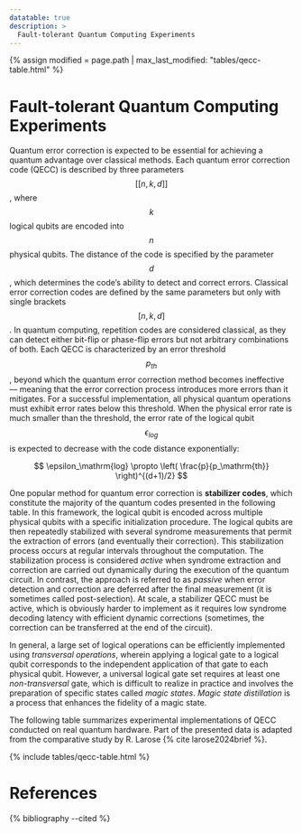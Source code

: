 ```yaml
---
datatable: true
description: >
  Fault-tolerant Quantum Computing Experiments
---
```

{% assign modified = page.path | max_last_modified: "tables/qecc-table.html" %}
# Fault-tolerant Quantum Computing Experiments

Quantum error correction is expected to be essential for achieving a quantum advantage over classical methods. Each quantum error correction code (QECC) is described by three parameters $$[[ n, k, d ]]$$, where $$k$$ logical qubits are encoded into $$n$$ physical qubits. The distance of the code is specified by the parameter $$d$$,  which determines the code’s ability to detect and correct errors. Classical error correction codes are defined by the same parameters but only with single brackets $$[ n, k, d ]$$. In quantum computing, repetition codes are considered classical, as they can detect either bit-flip or phase-flip errors but not arbitrary combinations of both.
Each QECC is characterized by an error threshold $$p_{th}$$, beyond which the quantum error correction method becomes ineffective — meaning that the error correction process introduces more errors than it mitigates. For a successful implementation, all physical quantum operations must exhibit error rates below this threshold. When the physical error rate is much smaller than the threshold, the error rate of the logical qubit $$\epsilon_{log}$$ is expected to decrease with the code distance exponentially:

$$ \epsilon_\mathrm{log} \propto \left( \frac{p}{p_\mathrm{th}} \right)^{(d+1)/2} $$

One popular method for quantum error correction is **stabilizer codes**, which constitute the majority of the quantum codes presented in the following table. In this framework, the logical qubit is encoded across multiple physical qubits with a specific initialization procedure. The logical qubits are then repeatedly stabilized with several syndrome measurements that permit the extraction of errors (and eventually their correction). This stabilization process occurs at regular intervals throughout the computation. The stabilization process is considered *active* when syndrome extraction and correction are carried out dynamically during the execution of the quantum circuit. In contrast, the approach is referred to as *passive* when error detection and correction are deferred after the final measurement (it is sometimes called post-selection). At scale, a stabilizer QECC must be active, which is obviously harder to implement as it requires low syndrome decoding latency with efficient dynamic corrections (sometimes, the correction can be transferred at the end of the circuit).

In general, a large set of logical operations can be efficiently implemented using *transversal operations*, wherein applying a logical gate to a logical qubit corresponds to the independent application of that gate to each physical qubit. However, a universal logical gate set requires at least one *non-transversal* gate, which is difficult to realize in practice and involves the preparation of specific states called *magic states*. *Magic state distillation* is a process that enhances the fidelity of a magic state.

The following table summarizes experimental implementations of QECC conducted on real quantum hardware. Part of the presented data is adapted from the comparative study by R. Larose {% cite larose2024brief %}.

{% include tables/qecc-table.html %}

<script type="text/javascript">
    $(document).ready(function() {
      $('.qecc-table').DataTable(
        {
          "pageLength": 10,
          "drawCallback": function(settings){ 
            MathJax.Hub.Queue(["Typeset", MathJax.Hub]); 
          }
        } 
      );
    });
</script>

# References

{% bibliography --cited %}